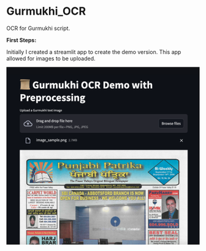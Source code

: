 # Gurmukhi_OCR
OCR for Gurmukhi script.


**First Steps:**

Initially I created a streamlit app to create the demo version. This app allowed for images to be uploaded.

![Gurmukhi OCR app screenshot](images/Screenshot_1.png)




